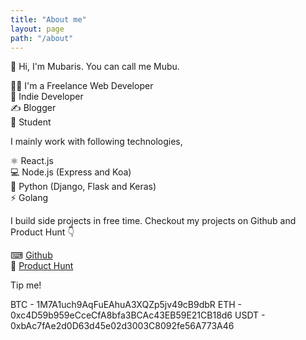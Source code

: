 ```yaml
---
title: "About me"
layout: page
path: "/about"
---
```


👋 Hi, I'm Mubaris. You can call me Mubu.

👨‍💻 I'm a Freelance Web Developer  
🚀 Indie Developer  
✍ Blogger  
🎒 Student

I mainly work with following technologies,

⚛ React.js  
💻 Node.js (Express and Koa)  
🐍 Python (Django, Flask and Keras)  
⚡ Golang

I build side projects in free time. Checkout my projects on Github and Product Hunt 👇

⌨ [Github](https://github.com/mubaris)  
🚧 [Product Hunt](https://producthunt.com/@mubaris)

Tip me!

BTC - 1M7A1uch9AqFuEAhuA3XQZp5jv49cB9dbR
ETH - 0xc4D59b959eCceCfA8bfa3BCAc43EB59E21CB18d6
USDT - 0xbAc7fAe2d0D63d45e02d3003C8092fe56A773A46

